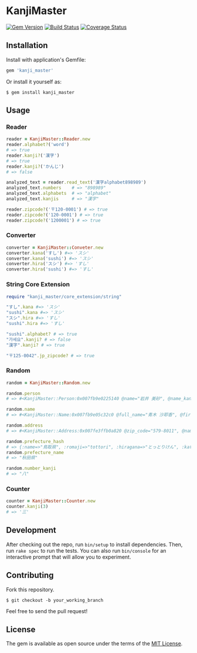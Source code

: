 # KanjiMaster

[![Gem Version](https://badge.fury.io/rb/kanji_master.svg)](https://badge.fury.io/rb/kanji_master)
[![Build Status](https://travis-ci.org/ToUMenu/kanji-master.svg?branch=master)](https://travis-ci.org/ToUMenu/kanji-master)
[![Coverage Status](https://coveralls.io/repos/github/ToUMenu/kanji-master/badge.svg?branch=master)](https://coveralls.io/github/ToUMenu/kanji-master?branch=master)

## Installation

Install with application's Gemfile:

```ruby
gem 'kanji_master'
```

Or install it yourself as:

```shell
$ gem install kanji_master
```

## Usage

### Reader

```ruby
reader = KanjiMaster::Reader.new
reader.alphabet?('word')
# => true
reader.kanji?('漢字')
# => true
reader.kanji?('かんじ')
# => false

analyzed_text = reader.read_text('漢字alphabet898989')
analyzed_text.numbers    # => "898989"
analyzed_text.alphabets  # => "alphabet"
analyzed_text.kanjis     # => "漢字"

reader.zipcode?('〒120-0001') # => true
reader.zipcode?('120-0001') # => true
reader.zipcode?('1200001') # => true
```

### Converter

```ruby
converter = KanjiMaster::Conveter.new
converter.kana('すし') #=> 'スシ'
converter.kana('sushi') #=> 'スシ'
converter.hira('スシ') #=> 'すし'
converter.hira('sushi') #=> 'すし'
```

### String Core Extension

```ruby
require "kanji_master/core_extension/string"

"すし".kana #=> 'スシ'
"sushi".kana #=> 'スシ'
"スシ".hira #=> 'すし'
"sushi".hira #=> 'すし'

"sushi".alphabet? # => true
"가세요".kanji? # => false
"漢字".kanji? # => true

"〒125-0042".jp_zipcode? # => true
```

### Random

```ruby
random = KanjiMaster::Random.new

random.person
# => #<KanjiMaster::Person:0x007fb9e0225140 @name="岩井 美砂", @name_kana="イワイ ミサ", @gender="女", @bloodtype="A", @birthday="1980/08/08", @zip="672-8088", @address="兵庫県姫路市飾磨区英賀西町5-5-3", @address_kata="ヒョウゴケンヒメジシシカマクアガニシチョウ">

random.name
# => #<KanjiMaster::Name:0x007fb9e05c32c0 @full_name="青木 沙耶香", @first_name="沙耶香", @last_name="青木", @katakana="アオキ サヤカ", @kana="アオキ サヤカ", @hiragana="あおき さやか", @hira="あおき さやか">

random.address
# => #<KanjiMaster::Address:0x007fe3ffb0a820 @zip_code="579-8011", @name="大阪府東大阪市東石切町5-10-5", @katakana="オオサカフヒガシオオサカシヒガシイシキリチョウ", @kana="オオサカフヒガシオオサカシヒガシイシキリチョウ", @hiragana="おおさかふひがしおおさかしひがしいしきりちょう", @hira="おおさかふひがしおおさかしひがしいしきりちょう">

random.prefecture_hash
# => {:name=>"鳥取県", :romaji=>"tottori", :hiragana=>"とっとりけん", :katakana=>"トットリケン", :area=>"中国"}
random.prefecture_name
# => "秋田県"

random.number_kanji
# => "八"
```

### Counter

```ruby
counter = KanjiMaster::Counter.new
counter.kanji(3)
# => '三'
```

## Development

After checking out the repo, run `bin/setup` to install dependencies. Then, run `rake spec` to run the tests. You can also run `bin/console` for an interactive prompt that will allow you to experiment.


## Contributing

Fork this repository.

```shell
$ git checkout -b your_working_branch
```

Feel free to send the pull request!

## License

The gem is available as open source under the terms of the [MIT License](http://opensource.org/licenses/MIT).

